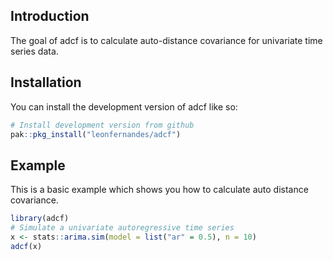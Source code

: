 
<!-- README.md is generated from README.Rmd. Please edit that file -->

<!-- badges: start -->

<!-- badges: end -->

## Introduction

The goal of adcf is to calculate auto-distance covariance for univariate
time series data.

## Installation

You can install the development version of adcf like so:

``` r
# Install development version from github
pak::pkg_install("leonfernandes/adcf")
```

## Example

This is a basic example which shows you how to calculate auto distance
covariance.

``` r
library(adcf)
# Simulate a univariate autoregressive time series
x <- stats::arima.sim(model = list("ar" = 0.5), n = 10)
adcf(x)
```
